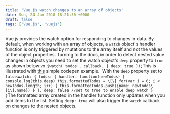 ```yaml
---
title: 'Vue.js watch changes to an array of objects'
date: Sun, 24 Jun 2018 18:21:30 +0000
draft: false
tags: ['Vue.js', 'vuejs']
---
```


Vue.js provides the watch option for responding to changes in data. By default, when working with an array of objects, a `watch` object's handler function is only triggered by mutations to the array itself and not the values of the object properties. Turning to the docs, in order to detect nested value changes in objects you need to set the watch object's `deep` property to `true` as shown below:```
vm.$watch('todos', callback, {
  deep: true
});
```This is Illustrated with [this](https://codepen.io/amuponda/pen/pKKZeQ?editors=1111) simple codepen example.  With the `deep` property set to `false`:```
watch: {
  todos: {
    handler: function(newTodos) {
      console.log(this.deep)
      this.formattedTodos = \[\]
      for(var i = 0; i < newTodos.length; i++) {
        this.formattedTodos.push({name: newTodos\[i\].name})
      }
    },
    deep: false //set to true to enable deep watch
  }
}
```The formatted array created in the handler function only updates when you add items to the list. Setting `deep: true` will also trigger the `watch` callback on changes to the nested objects.